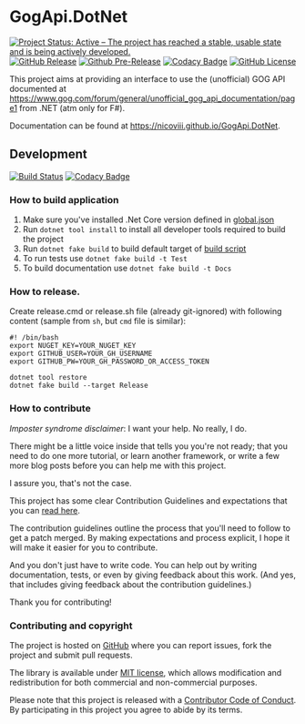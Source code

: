 # GogApi.DotNet
[![Project Status: Active – The project has reached a stable, usable state and is being actively developed.](https://www.repostatus.org/badges/latest/active.svg)](https://www.repostatus.org/#active)
[![GitHub Release](https://img.shields.io/github/release/NicoVIII/GogApi.DotNet.svg)](https://github.com/NicoVIII/GogApi.DotNet/releases/latest)
[![Github Pre-Release](https://img.shields.io/github/release/NicoVIII/GogApi.DotNet/all.svg?label=prerelease)](https://github.com/NicoVIII/GogApi.DotNet/releases)
[![Codacy Badge](https://api.codacy.com/project/badge/Grade/075c69d86f154b40bef949483e04b98c?branch=production)](https://app.codacy.com/manual/NicoVIII/GogApi.Dotnet/dashboard?bid=14418205)
[![GitHub License](https://img.shields.io/badge/license-MIT-blue.svg)](https://raw.githubusercontent.com/NicoVIII/GogApi.DotNet/master/LICENSE.txt)

This project aims at providing an interface to use the (unofficial) GOG API documented at <https://www.gog.com/forum/general/unofficial_gog_api_documentation/page1> from .NET (atm only for F#).

Documentation can be found at <https://nicoviii.github.io/GogApi.DotNet>.

## Development
[![Build Status](https://github.com/NicoVIII/GogApi.DotNet/workflows/Continuous%20Integration/badge.svg)](https://github.com/NicoVIII/GogApi.DotNet/actions)
[![Codacy Badge](https://api.codacy.com/project/badge/Grade/075c69d86f154b40bef949483e04b98c?branch=master)](https://app.codacy.com/manual/NicoVIII/GogApi.Dotnet/dashboard?bid=14410917)

### How to build application

1. Make sure you've installed .Net Core version defined in [global.json](global.json)
2. Run `dotnet tool install` to install all developer tools required to build the project
3. Run `dotnet fake build` to build default target of [build script](build.fsx)
4. To run tests use `dotnet fake build -t Test`
5. To build documentation use `dotnet fake build -t Docs`

### How to release.

Create release.cmd or release.sh file (already git-ignored) with following content (sample from `sh`, but `cmd` file is similar):

```
#! /bin/bash
export NUGET_KEY=YOUR_NUGET_KEY
export GITHUB_USER=YOUR_GH_USERNAME
export GITHUB_PW=YOUR_GH_PASSWORD_OR_ACCESS_TOKEN

dotnet tool restore
dotnet fake build --target Release
```

### How to contribute

*Imposter syndrome disclaimer*: I want your help. No really, I do.

There might be a little voice inside that tells you you're not ready; that you need to do one more tutorial, or learn another framework, or write a few more blog posts before you can help me with this project.

I assure you, that's not the case.

This project has some clear Contribution Guidelines and expectations that you can [read here](CONTRIBUTING.md).

The contribution guidelines outline the process that you'll need to follow to get a patch merged. By making expectations and process explicit, I hope it will make it easier for you to contribute.

And you don't just have to write code. You can help out by writing documentation, tests, or even by giving feedback about this work. (And yes, that includes giving feedback about the contribution guidelines.)

Thank you for contributing!

### Contributing and copyright

The project is hosted on [GitHub](https://github.com/NicoVIII/GogApi.DotNet) where you can report issues, fork
the project and submit pull requests.

The library is available under [MIT license](LICENSE.md), which allows modification and redistribution for both commercial and non-commercial purposes.

Please note that this project is released with a [Contributor Code of Conduct](CODE_OF_CONDUCT.md). By participating in this project you agree to abide by its terms.

